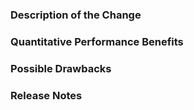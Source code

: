 <!-- Use a clear and descriptive title for the issue to identify the problem. 
-->

### Description of the Change
<!--
We must be able to understand the design of your change from this description. 
If we can't get a good idea of what the code will be doing from the description 
here, the pull request may be closed.
-->

### Quantitative Performance Benefits
<!--
Describe the exact performance improvement observed (for example, reduced time 
to complete an operation, reduced memory use, etc.). Describe how you measured 
this change. Bonus points for including graphs that demonstrate the 
improvement.
-->

### Possible Drawbacks
<!-- 
What are the possible side effects or negative impacts of the code change? 
-->

### Release Notes
<!--
Please describe the changes in a single line that explains this improvement in
terms that a user can understand. This text will be used in Perke's release 
notes.

If this change is not user-facing or notable enough to be included in release 
notes you may use the strings "Not applicable" or "N/A" here.

Examples:
- The GitHub package now allows you to add co-authors to commits.
- Fixed an issue with TextRank.
-->